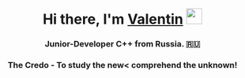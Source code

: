 <h1 align="center">Hi there, I'm <a href="https://vk.com/valentinsnegirev_official" target="_blank">Valentin</a> 
<img src="https://github.com/blackcater/blackcater/raw/main/images/Hi.gif" height="32"/></h1>
<h3 align="center">Junior-Developer C++ from Russia. 🇷🇺</h3>
<h3 align="center">The Credo - To study the new< comprehend the unknown!</h3>
